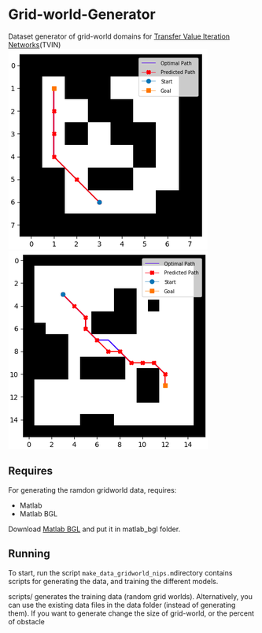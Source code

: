 # Grid-world-Generator
Dataset generator of grid-world domains for [Transfer Value Iteration Networks](https://github.com/shenjunyi/Transfer-VIN)(TVIN)<br>
![](https://github.com/shenjunyi/Grid-world-Generator/blob/master/Example/a8_8.jpg)
![](https://github.com/shenjunyi/Grid-world-Generator/blob/master/Example/16f.jpg)
## Requires
For generating the ramdon gridworld data, requires:

* Matlab 
* Matlab BGL<br>

Download [Matlab BGL](http://www.mathworks.com/matlabcentral/fileexchange/10922-matlabbgl) and put it in matlab_bgl folder.
## Running
To start, run the script  ```make_data_gridworld_nips.m```directory contains scripts for generating the data, and training the different models.

scripts/ generates the training data (random grid worlds). Alternatively, you can use the existing data files in the data folder (instead of generating them).
If you want to generate change the size of grid-world, or the percent of obstacle 
